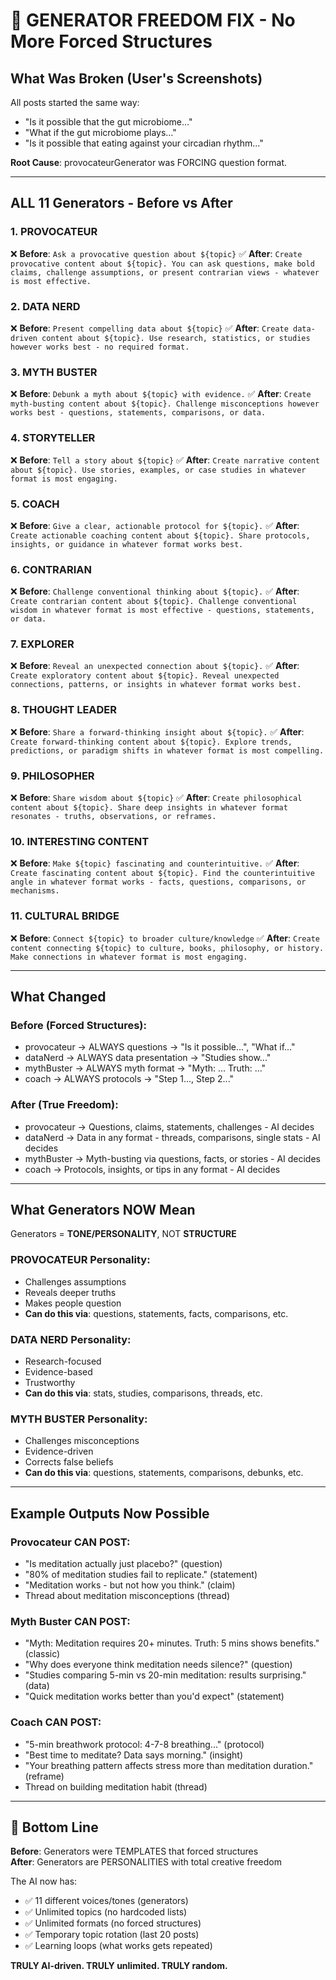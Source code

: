 # 🎯 GENERATOR FREEDOM FIX - No More Forced Structures

## What Was Broken (User's Screenshots)

All posts started the same way:
- "Is it possible that the gut microbiome..."
- "What if the gut microbiome plays..."
- "Is it possible that eating against your circadian rhythm..."

**Root Cause**: provocateurGenerator was FORCING question format.

---

## ALL 11 Generators - Before vs After

### 1. PROVOCATEUR
❌ **Before**: `Ask a provocative question about ${topic}`
✅ **After**: `Create provocative content about ${topic}. You can ask questions, make bold claims, challenge assumptions, or present contrarian views - whatever is most effective.`

### 2. DATA NERD  
❌ **Before**: `Present compelling data about ${topic}`
✅ **After**: `Create data-driven content about ${topic}. Use research, statistics, or studies however works best - no required format.`

### 3. MYTH BUSTER
❌ **Before**: `Debunk a myth about ${topic} with evidence.`
✅ **After**: `Create myth-busting content about ${topic}. Challenge misconceptions however works best - questions, statements, comparisons, or data.`

### 4. STORYTELLER
❌ **Before**: `Tell a story about ${topic}`
✅ **After**: `Create narrative content about ${topic}. Use stories, examples, or case studies in whatever format is most engaging.`

### 5. COACH
❌ **Before**: `Give a clear, actionable protocol for ${topic}.`
✅ **After**: `Create actionable coaching content about ${topic}. Share protocols, insights, or guidance in whatever format works best.`

### 6. CONTRARIAN
❌ **Before**: `Challenge conventional thinking about ${topic}.`
✅ **After**: `Create contrarian content about ${topic}. Challenge conventional wisdom in whatever format is most effective - questions, statements, or data.`

### 7. EXPLORER
❌ **Before**: `Reveal an unexpected connection about ${topic}.`
✅ **After**: `Create exploratory content about ${topic}. Reveal unexpected connections, patterns, or insights in whatever format works best.`

### 8. THOUGHT LEADER
❌ **Before**: `Share a forward-thinking insight about ${topic}.`
✅ **After**: `Create forward-thinking content about ${topic}. Explore trends, predictions, or paradigm shifts in whatever format is most compelling.`

### 9. PHILOSOPHER
❌ **Before**: `Share wisdom about ${topic}`
✅ **After**: `Create philosophical content about ${topic}. Share deep insights in whatever format resonates - truths, observations, or reframes.`

### 10. INTERESTING CONTENT
❌ **Before**: `Make ${topic} fascinating and counterintuitive.`
✅ **After**: `Create fascinating content about ${topic}. Find the counterintuitive angle in whatever format works - facts, questions, comparisons, or mechanisms.`

### 11. CULTURAL BRIDGE
❌ **Before**: `Connect ${topic} to broader culture/knowledge`
✅ **After**: `Create content connecting ${topic} to culture, books, philosophy, or history. Make connections in whatever format is most engaging.`

---

## What Changed

### Before (Forced Structures):
- provocateur → ALWAYS questions → "Is it possible...", "What if..."
- dataNerd → ALWAYS data presentation → "Studies show..."
- mythBuster → ALWAYS myth format → "Myth: ... Truth: ..."
- coach → ALWAYS protocols → "Step 1..., Step 2..."

### After (True Freedom):
- provocateur → Questions, claims, statements, challenges - AI decides
- dataNerd → Data in any format - threads, comparisons, single stats - AI decides
- mythBuster → Myth-busting via questions, facts, or stories - AI decides
- coach → Protocols, insights, or tips in any format - AI decides

---

## What Generators NOW Mean

Generators = **TONE/PERSONALITY**, NOT **STRUCTURE**

### PROVOCATEUR Personality:
- Challenges assumptions
- Reveals deeper truths  
- Makes people question
- **Can do this via**: questions, statements, facts, comparisons, etc.

### DATA NERD Personality:
- Research-focused
- Evidence-based
- Trustworthy
- **Can do this via**: stats, studies, comparisons, threads, etc.

### MYTH BUSTER Personality:
- Challenges misconceptions
- Evidence-driven
- Corrects false beliefs
- **Can do this via**: questions, statements, comparisons, debunks, etc.

---

## Example Outputs Now Possible

### Provocateur CAN POST:
- "Is meditation actually just placebo?" (question)
- "80% of meditation studies fail to replicate." (statement)
- "Meditation works - but not how you think." (claim)
- Thread about meditation misconceptions (thread)

### Myth Buster CAN POST:
- "Myth: Meditation requires 20+ minutes. Truth: 5 mins shows benefits." (classic)
- "Why does everyone think meditation needs silence?" (question)
- "Studies comparing 5-min vs 20-min meditation: results surprising." (data)
- "Quick meditation works better than you'd expect" (statement)

### Coach CAN POST:
- "5-min breathwork protocol: 4-7-8 breathing..." (protocol)
- "Best time to meditate? Data says morning." (insight)
- "Your breathing pattern affects stress more than meditation duration." (reframe)
- Thread on building meditation habit (thread)

---

## 🎉 Bottom Line

**Before**: Generators were TEMPLATES that forced structures  
**After**: Generators are PERSONALITIES with total creative freedom

The AI now has:
- ✅ 11 different voices/tones (generators)
- ✅ Unlimited topics (no hardcoded lists)
- ✅ Unlimited formats (no forced structures)
- ✅ Temporary topic rotation (last 20 posts)
- ✅ Learning loops (what works gets repeated)

**TRULY AI-driven. TRULY unlimited. TRULY random.**
